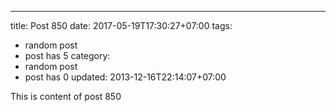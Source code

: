 ---
title: Post 850
date: 2017-05-19T17:30:27+07:00
tags:
  - random post
  - post has 5
category:
  - random post
  - post has 0
updated: 2013-12-16T22:14:07+07:00

This is content of post 850